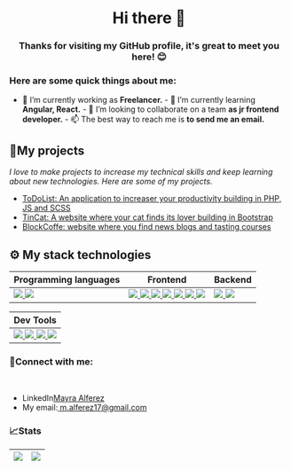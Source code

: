 <h1 align="center">Hi there 👋</h1>
<h3 align="center">
  Thanks for visiting my GitHub profile, it's great to meet you here! 😊
</h3>

<h3 align="left">Here are some quick things about me:</h3>

- 🔭 I’m currently working as **Freelancer.** - 🌱 I’m currently learning
**Angular, React.** - 👯 I’m looking to collaborate on a team **as jr frontend
developer.** - 📫 The best way to reach me is **to send me an email.**

<h2 align="left">🚀My projects</h2>

<p>
  <em
    >I love to make projects to increase my technical skills and keep learning
    about new technologies. Here are some of my projects.</em
  >
</p>
<ul dir="auto">
  <li>
    <a href=""
      >ToDoList: An application to increaser your productivity building in PHP,
      JS and SCSS</a
    >
  </li>
  <li>
    <a href=""
      >TinCat: A website where your cat finds its lover building in Bootstrap</a
    >
  </li>
  <li>
    <a href=""
      >BlockCoffe: website where you find news blogs and tasting courses
    </a>
  </li>
</ul>

<h2 align="left">⚙ My stack technologies</h2>
<table>
  <thead>
    <tr>
      <th>Programming languages</th>
      <th>Frontend</th>
      <th>Backend</th>
    </tr>
  </thead>
  <tbody>
    <tr>
      <td>
        <a
          target="_blank"
          rel="noopener noreferrer nofollow"
          href="https://camo.githubusercontent.com/93c855ae825c1757f3426f05a05f4949d3b786c5b22d0edb53143a9e8f8499f6/68747470733a2f2f696d672e736869656c64732e696f2f62616467652f4a6176615363726970742d3332333333303f7374796c653d666f722d7468652d6261646765266c6f676f3d6a617661736372697074266c6f676f436f6c6f723d463744463145"
        >
          <img
            src="https://camo.githubusercontent.com/93c855ae825c1757f3426f05a05f4949d3b786c5b22d0edb53143a9e8f8499f6/68747470733a2f2f696d672e736869656c64732e696f2f62616467652f4a6176615363726970742d3332333333303f7374796c653d666f722d7468652d6261646765266c6f676f3d6a617661736372697074266c6f676f436f6c6f723d463744463145"
            style="max-width: 100%"
          />
        </a>
        <a target="_blank" rel="noopener noreferrer nofollow" href=""></a>
        <a
          target="_blank"
          rel="noopener noreferrer nofollow"
          href="https://camo.githubusercontent.com/ee71fcc1aa3d059265517741dffc4161922fd744377e7a5f07c43381d0aa9aac/68747470733a2f2f696d672e736869656c64732e696f2f62616467652f747970657363726970742d2532333030374143432e7376673f7374796c653d666f722d7468652d6261646765266c6f676f3d74797065736372697074266c6f676f436f6c6f723d7768697465"
        >
          <img
            src="https://camo.githubusercontent.com/ee71fcc1aa3d059265517741dffc4161922fd744377e7a5f07c43381d0aa9aac/68747470733a2f2f696d672e736869656c64732e696f2f62616467652f747970657363726970742d2532333030374143432e7376673f7374796c653d666f722d7468652d6261646765266c6f676f3d74797065736372697074266c6f676f436f6c6f723d7768697465"
            style="max-width: 100%"
          />
        </a>
      </td>
      <td>
        <a
          target="_blank"
          rel="noopener noreferrer nofollow"
          href="https://camo.githubusercontent.com/d63d473e728e20a286d22bb2226a7bf45a2b9ac6c72c59c0e61e9730bfe4168c/68747470733a2f2f696d672e736869656c64732e696f2f62616467652f48544d4c352d4533344632363f7374796c653d666f722d7468652d6261646765266c6f676f3d68746d6c35266c6f676f436f6c6f723d7768697465"
        >
          <img
            src="https://camo.githubusercontent.com/d63d473e728e20a286d22bb2226a7bf45a2b9ac6c72c59c0e61e9730bfe4168c/68747470733a2f2f696d672e736869656c64732e696f2f62616467652f48544d4c352d4533344632363f7374796c653d666f722d7468652d6261646765266c6f676f3d68746d6c35266c6f676f436f6c6f723d7768697465"
            style="max-width: 100%"
          />
        </a>
        <a
          target="_blank"
          rel="noopener noreferrer nofollow"
          href="https://camo.githubusercontent.com/3a0f693cfa032ea4404e8e02d485599bd0d192282b921026e89d271aaa3d7565/68747470733a2f2f696d672e736869656c64732e696f2f62616467652f435353332d3135373242363f7374796c653d666f722d7468652d6261646765266c6f676f3d63737333266c6f676f436f6c6f723d7768697465"
        >
          <img
            src="https://camo.githubusercontent.com/3a0f693cfa032ea4404e8e02d485599bd0d192282b921026e89d271aaa3d7565/68747470733a2f2f696d672e736869656c64732e696f2f62616467652f435353332d3135373242363f7374796c653d666f722d7468652d6261646765266c6f676f3d63737333266c6f676f436f6c6f723d7768697465"
            style="max-width: 100%"
          />
        </a>
        <a
          target="_blank"
          rel="noopener noreferrer nofollow"
          href="https://camo.githubusercontent.com/8849f369ac031cc842a4ab4248c7f7db6a4b593cad1f2d1c01d3aeb6f0f8dca7/68747470733a2f2f696d672e736869656c64732e696f2f62616467652f536173732d4343363639393f7374796c653d666f722d7468652d6261646765266c6f676f3d73617373266c6f676f436f6c6f723d7768697465"
        >
          <img
            src="https://camo.githubusercontent.com/8849f369ac031cc842a4ab4248c7f7db6a4b593cad1f2d1c01d3aeb6f0f8dca7/68747470733a2f2f696d672e736869656c64732e696f2f62616467652f536173732d4343363639393f7374796c653d666f722d7468652d6261646765266c6f676f3d73617373266c6f676f436f6c6f723d7768697465"
            style="max-width: 100%"
          />
        </a>
        <a
          target="_blank"
          rel="noopener noreferrer nofollow"
          href="https://camo.githubusercontent.com/268ac512e333b69600eb9773a8f80b7a251f4d6149642a50a551d4798183d621/68747470733a2f2f696d672e736869656c64732e696f2f62616467652f52656163742d3230323332413f7374796c653d666f722d7468652d6261646765266c6f676f3d7265616374266c6f676f436f6c6f723d363144414642"
        >
          <img
            src="https://camo.githubusercontent.com/268ac512e333b69600eb9773a8f80b7a251f4d6149642a50a551d4798183d621/68747470733a2f2f696d672e736869656c64732e696f2f62616467652f52656163742d3230323332413f7374796c653d666f722d7468652d6261646765266c6f676f3d7265616374266c6f676f436f6c6f723d363144414642"
            style="max-width: 100%"
          />
        </a>
        <a
          target="_blank"
          rel="noopener noreferrer nofollow"
          href="https://camo.githubusercontent.com/b13ed67c809178963ce9d538175b02649800772be1ce0cb02da5879e5614e236/68747470733a2f2f696d672e736869656c64732e696f2f62616467652f426f6f7473747261702d3536334437433f7374796c653d666f722d7468652d6261646765266c6f676f3d626f6f747374726170266c6f676f436f6c6f723d7768697465"
        >
          <img
            src="https://camo.githubusercontent.com/b13ed67c809178963ce9d538175b02649800772be1ce0cb02da5879e5614e236/68747470733a2f2f696d672e736869656c64732e696f2f62616467652f426f6f7473747261702d3536334437433f7374796c653d666f722d7468652d6261646765266c6f676f3d626f6f747374726170266c6f676f436f6c6f723d7768697465"
            style="max-width: 100%"
          />
        </a>
        <a
          target="_blank"
          rel="noopener noreferrer nofollow"
          href="https://camo.githubusercontent.com/268ac512e333b69600eb9773a8f80b7a251f4d6149642a50a551d4798183d621/68747470733a2f2f696d672e736869656c64732e696f2f62616467652f52656163742d3230323332413f7374796c653d666f722d7468652d6261646765266c6f676f3d7265616374266c6f676f436f6c6f723d363144414642"
        >
          <img
            src="https://camo.githubusercontent.com/268ac512e333b69600eb9773a8f80b7a251f4d6149642a50a551d4798183d621/68747470733a2f2f696d672e736869656c64732e696f2f62616467652f52656163742d3230323332413f7374796c653d666f722d7468652d6261646765266c6f676f3d7265616374266c6f676f436f6c6f723d363144414642"
            style="max-width: 100%"
          />
        </a>
        <a
          target="_blank"
          rel="noopener noreferrer nofollow"
          href="https://camo.githubusercontent.com/29026b68c52288230bf32bc2268e47e5c3b81dba23106fb062fcc0541f8e9529/68747470733a2f2f696d672e736869656c64732e696f2f62616467652f416e67756c61722d4444303033313f7374796c653d666f722d7468652d6261646765266c6f676f3d616e67756c6172266c6f676f436f6c6f723d7768697465"
        >
          <img
            src="https://camo.githubusercontent.com/29026b68c52288230bf32bc2268e47e5c3b81dba23106fb062fcc0541f8e9529/68747470733a2f2f696d672e736869656c64732e696f2f62616467652f416e67756c61722d4444303033313f7374796c653d666f722d7468652d6261646765266c6f676f3d616e67756c6172266c6f676f436f6c6f723d7768697465"
            style="max-width: 100%"
          />
        </a>
      </td>
      <td>
        <a
          target="_blank"
          rel="noopener noreferrer nofollow"
          href="https://camo.githubusercontent.com/a1eae878fdd3d1c1b687992ca74e5cac85f4b68e60a6efaa7bc8dc9883b71229/68747470733a2f2f696d672e736869656c64732e696f2f62616467652f4e6f64652e6a732d3333393933333f7374796c653d666f722d7468652d6261646765266c6f676f3d6e6f6465646f746a73266c6f676f436f6c6f723d7768697465"
        >
          <img
            src="https://camo.githubusercontent.com/a1eae878fdd3d1c1b687992ca74e5cac85f4b68e60a6efaa7bc8dc9883b71229/68747470733a2f2f696d672e736869656c64732e696f2f62616467652f4e6f64652e6a732d3333393933333f7374796c653d666f722d7468652d6261646765266c6f676f3d6e6f6465646f746a73266c6f676f436f6c6f723d7768697465"
            style="max-width: 100%"
          />
        </a>
        <a
          target="_blank"
          rel="noopener noreferrer nofollow"
          href="https://camo.githubusercontent.com/7f73136d92799b19be179d1ed87b461120c35ed917c7d5ab59a7606209da7bd3/68747470733a2f2f696d672e736869656c64732e696f2f62616467652f457870726573732e6a732d3030303030303f7374796c653d666f722d7468652d6261646765266c6f676f3d65787072657373266c6f676f436f6c6f723d7768697465"
        >
          <img
            src="https://camo.githubusercontent.com/7f73136d92799b19be179d1ed87b461120c35ed917c7d5ab59a7606209da7bd3/68747470733a2f2f696d672e736869656c64732e696f2f62616467652f457870726573732e6a732d3030303030303f7374796c653d666f722d7468652d6261646765266c6f676f3d65787072657373266c6f676f436f6c6f723d7768697465"
            style="max-width: 100%"
          />
        </a>
      </td>
    </tr>
  </tbody>
</table>
<table>
  <thead>
    <tr>
      <th>Dev Tools</th>
    </tr>
  </thead>
  <tbody>
    <tr>
      <td>
        <a
          target="_blank"
          rel="noopener noreferrer nofollow"
          href="https://camo.githubusercontent.com/55037e0ff8e2c9df84ad631c3d0443a7316776ede7459a5872ccb336d7df2781/68747470733a2f2f696d672e736869656c64732e696f2f62616467652f6e706d2d4342333833373f7374796c653d666f722d7468652d6261646765266c6f676f3d6e706d266c6f676f436f6c6f723d7768697465"
        >
          <img
            src="https://camo.githubusercontent.com/55037e0ff8e2c9df84ad631c3d0443a7316776ede7459a5872ccb336d7df2781/68747470733a2f2f696d672e736869656c64732e696f2f62616467652f6e706d2d4342333833373f7374796c653d666f722d7468652d6261646765266c6f676f3d6e706d266c6f676f436f6c6f723d7768697465"
            style="max-width: 100%"
          />
        </a>
        <a
          target="_blank"
          rel="noopener noreferrer nofollow"
          href="https://camo.githubusercontent.com/f9256338df468dc9ab451fde62005d5ebbbe98f7ad449c56c54799886c552fd4/68747470733a2f2f696d672e736869656c64732e696f2f62616467652f4749542d4534344333303f7374796c653d666f722d7468652d6261646765266c6f676f3d676974266c6f676f436f6c6f723d626c61636b"
        >
          <img
            src="https://camo.githubusercontent.com/f9256338df468dc9ab451fde62005d5ebbbe98f7ad449c56c54799886c552fd4/68747470733a2f2f696d672e736869656c64732e696f2f62616467652f4749542d4534344333303f7374796c653d666f722d7468652d6261646765266c6f676f3d676974266c6f676f436f6c6f723d626c61636b"
            style="max-width: 100%"
          />
        </a>
        <a
          target="_blank"
          rel="noopener noreferrer nofollow"
          href="https://camo.githubusercontent.com/879423585ed087f3c973857c43ba7e7d84f52c993d2c937055726339fbf921d9/68747470733a2f2f696d672e736869656c64732e696f2f62616467652f506f73746d616e2d4646364333373f7374796c653d666f722d7468652d6261646765266c6f676f3d506f73746d616e266c6f676f436f6c6f723d7768697465"
        >
          <img
            src="https://camo.githubusercontent.com/879423585ed087f3c973857c43ba7e7d84f52c993d2c937055726339fbf921d9/68747470733a2f2f696d672e736869656c64732e696f2f62616467652f506f73746d616e2d4646364333373f7374796c653d666f722d7468652d6261646765266c6f676f3d506f73746d616e266c6f676f436f6c6f723d7768697465"
            style="max-width: 100%"
          />
        </a>
        <a
          target="_blank"
          rel="noopener noreferrer nofollow"
          href="https://camo.githubusercontent.com/a4a4a017a5d519d7c4ce2a3cd3d2194fb7af4b1ca424850784565007c2acc7d8/68747470733a2f2f696d672e736869656c64732e696f2f62616467652f4d7953514c2d3030354338343f7374796c653d666f722d7468652d6261646765266c6f676f3d6d7973716c266c6f676f436f6c6f723d7768697465"
        >
          <img
            src="https://camo.githubusercontent.com/a4a4a017a5d519d7c4ce2a3cd3d2194fb7af4b1ca424850784565007c2acc7d8/68747470733a2f2f696d672e736869656c64732e696f2f62616467652f4d7953514c2d3030354338343f7374796c653d666f722d7468652d6261646765266c6f676f3d6d7973716c266c6f676f436f6c6f723d7768697465"
            style="max-width: 100%"
          />
        </a>
      </td>
    </tr>
  </tbody>
</table>
<h3 align="left">📡Connect with me:</h3>
<br />
<ul dir="auto">
  <li>LinkedIn<a href="www.linkedin.com/in/mayra-alferez">Mayra Alferez</a></li>
  <li>
    My email:<a href="mailto:m.alferez17@gmail.com"> m.alferez17@gmail.com</a>
  </li>
</ul>

<h3>📈Stats</h3>
<table>
  <thead>
    <th>
      <a
        href="https://github-readme-stats.vercel.app/api/top-langs?username=maya-alferez&layout=compact&theme=tokyonight"
      >
        <img
          src="https://github-readme-stats.vercel.app/api/top-langs?username=maya-alferez&layout=compact&theme=tokyonight"
          style="max-width: 100%"
        />
      </a>
    </th>
    <th>
      <a
        target="_blank"
        rel="noopener noreferrer nofollow"
        href="https://github-readme-stats.vercel.app/api?username=maya-alferez&show_icons=true&theme=tokyonight"
      >
        <img
          src="https://github-readme-stats.vercel.app/api?username=maya-alferez&show_icons=true&theme=tokyonight"
          style="max-width: 100%"
        />
      </a>
    </th>
  </thead>
</table>
